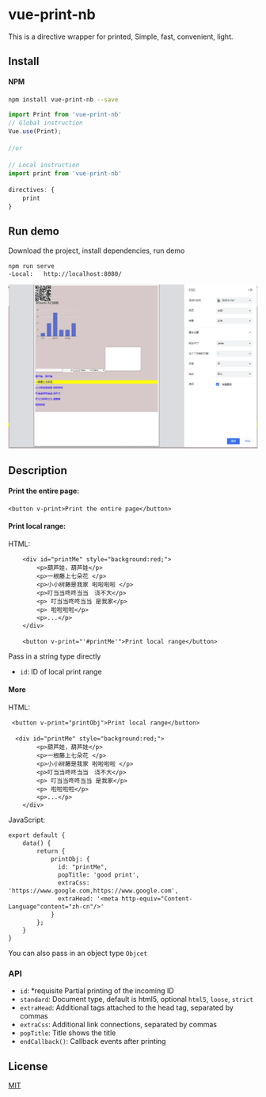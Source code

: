 # vue-print-nb

This is a directive wrapper for printed, Simple, fast, convenient, light.

## Install

#### NPM
```bash
npm install vue-print-nb --save
```

```javascript
import Print from 'vue-print-nb'
// Global instruction 
Vue.use(Print);

//or

// Local instruction
import print from 'vue-print-nb'

directives: {
    print   
}
```
## Run demo
Download the project, install dependencies, run demo
```
npm run serve
-Local:   http://localhost:8080/
```
![](https://github.com/Power-kxLee/vue-print-nb/blob/master/src/img/Chrome.png)

## Description

#### Print the entire page:

```
<button v-print>Print the entire page</button>
```


#### Print local range:

HTML:
```
    <div id="printMe" style="background:red;">
        <p>葫芦娃，葫芦娃</p>
        <p>一根藤上七朵花 </p>
        <p>小小树藤是我家 啦啦啦啦 </p>
        <p>叮当当咚咚当当　浇不大</p>
        <p> 叮当当咚咚当当 是我家</p>
        <p> 啦啦啦啦</p>
        <p>...</p>
    </div>

    <button v-print="'#printMe'">Print local range</button>
```
Pass in a string type directly
* `id`: ID of local print range

#### More
HTML:
```
 <button v-print="printObj">Print local range</button>
 
  <div id="printMe" style="background:red;">
        <p>葫芦娃，葫芦娃</p>
        <p>一根藤上七朵花 </p>
        <p>小小树藤是我家 啦啦啦啦 </p>
        <p>叮当当咚咚当当　浇不大</p>
        <p> 叮当当咚咚当当 是我家</p>
        <p> 啦啦啦啦</p>
        <p>...</p>
    </div>
```
JavaScript:
```
export default {
    data() {
        return {
            printObj: {
              id: "printMe",
              popTitle: 'good print',
              extraCss: 'https://www.google.com,https://www.google.com',
              extraHead: '<meta http-equiv="Content-Language"content="zh-cn"/>'
            }
        };
    }
}
```
You can also pass in an object type `Objcet`

### API
* `id`:  *requisite Partial printing of the incoming ID
* `standard`: Document type, default is html5, optional `html5`, `loose`, `strict`
* `extraHead`: Additional tags attached to the head tag, separated by commas
* `extraCss`:  Additional link connections, separated by commas
* `popTitle`: Title shows the title
* `endCallback()`: Callback events after printing
## License

[MIT](http://opensource.org/licenses/MIT)